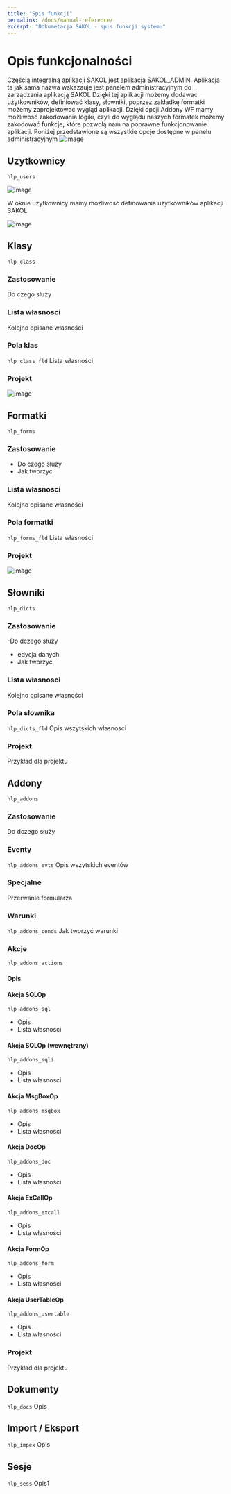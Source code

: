 ```yaml
---
title: "Spis funkcji"
permalink: /docs/manual-reference/
excerpt: "Dokumetacja SAKOL - spis funkcji systemu"
---
```


# Opis funkcjonalności
Częścią integralną aplikacji SAKOL jest aplikacja SAKOL_ADMIN. 
Aplikacja ta jak sama nazwa wskazauje jest panelem administracyjnym do zarządzania aplikacją SAKOL 
Dzięki tej aplikacji możemy dodawać użytkowników, definiować klasy, słowniki, poprzez zakładkę formatki możemy zaprojektować wygląd aplikacji. Dzięki opcji Addony WF mamy możliwość zakodowania logiki, czyli do wyglądu naszych formatek możemy zakodować funkcje, które pozwolą nam na poprawne funkcjonowanie aplikacji. Poniżej przedstawione są wszystkie opcje dostępne w panelu administracyjnym
![image](https://user-images.githubusercontent.com/93259107/143850389-f0ccb4c1-b639-49d7-a501-0d52c2464562.png)



## Uzytkownicy <a name="hlp_users"></a>
`hlp_users`

![image](https://user-images.githubusercontent.com/93259107/143865839-057ab28f-dd27-4ed2-926f-314c03cc10ed.png)

W oknie użytkownicy mamy mozliwość definowania użytkowników aplikacji SAKOL

![image](https://user-images.githubusercontent.com/93259107/143867989-6e709b09-a0e3-4d66-a4f6-f7c0e50bf7fe.png)




## Klasy <a name="hlp_class"></a>
`hlp_class`
### Zastosowanie
  Do czego służy
### Lista własnosci
  Kolejno opisane własności 
### Pola klas <a name="hlp_class_fld"></a>
`hlp_class_fld`
  Lista własności 
### Projekt

![image](https://user-images.githubusercontent.com/93259107/143887490-591e7c6d-cca2-4ae4-a99b-c20f265fd5de.png)

  
## Formatki  <a name="hlp_forms"></a>
`hlp_forms`
### Zastosowanie
- Do czego służy
- Jak tworzyć
### Lista własnosci
  Kolejno opisane własności 
### Pola formatki  <a name="hlp_forms_fld"></a>
`hlp_forms_fld`
Lista własności 
### Projekt

![image](https://user-images.githubusercontent.com/93259107/143887809-7681a1d6-242a-4ddd-94c3-84689aff2a05.png)


## Słowniki <a name="hlp_dicts"></a>
`hlp_dicts`
### Zastosowanie
-Do dczego służy
- edycja danych
- Jak tworzyć
### Lista własnosci
  Kolejno opisane własności  
### Pola słownika <a name="hlp_dicts_fld"></a>
`hlp_dicts_fld`
  Opis wszytskich własnosci
### Projekt
Przykład dla projektu

## Addony <a name="hlp_addons"></a>
`hlp_addons`
### Zastosowanie
 Do dczego służy
### Eventy <a name="hlp_addons_evts"></a>
`hlp_addons_evts`
  Opis wszytskich eventów
### Specjalne
  Przerwanie formularza
### Warunki  <a name="hlp_addons_conds"></a>
`hlp_addons_conds`
  Jak tworzyć warunki
### Akcje  <a name="hlp_addons_actions"></a>
`hlp_addons_actions`
  #### Opis
  #### Akcja SQLOp  <a name="hlp_addons_sql"></a>
  `hlp_addons_sql`
  - Opis 
  - Lista własnosci
  #### Akcja SQLOp (wewnętrzny)   <a name="hlp_addons_sqli"></a>
  `hlp_addons_sqli`
  - Opis 
  - Lista własnosci
  #### Akcja MsgBoxOp  <a name="hlp_addons_msgbox"></a>
  `hlp_addons_msgbox`
  - Opis 
  - Lista własności
  #### Akcja DocOp  <a name="hlp_addons_doc"></a>
  `hlp_addons_doc`
  - Opis 
  - Lista własności
  #### Akcja ExCallOp  <a name="hlp_addons_excall"></a>
  `hlp_addons_excall`
  - Opis 
  - Lista własności
  #### Akcja FormOp  <a name="hlp_addons_form"></a>
  `hlp_addons_form`
  - Opis 
  - Lista własności
  #### Akcja UserTableOp  <a name="hlp_addons_usertable"></a>
  `hlp_addons_usertable`
  - Opis 
  - Lista własności

### Projekt
Przykład dla projektu

## Dokumenty  <a name="hlp_docs"></a>
`hlp_docs`
 Opis

## Import / Eksport <a name="hlp_impex"></a>
`hlp_impex`
 Opis

## Sesje <a name="hlp_sess"></a>
`hlp_sess`
 Opis1

